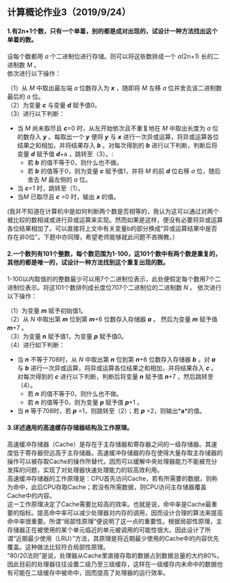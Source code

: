 ## 计算概论作业3（2019/9/24）  
#### 1.有2n+1个数，只有一个单着，别的都是成对出现的，试设计一种方法找出这个单着的数。  
设每个数都用 *a* 个二进制位进行存储。则可以将这些数排成一个 *a*(2n+1) 长的二进制数 *M* 。  
依次进行以下操作： 
 
（1）从 *M* 中取出最左端 *a* 位数存入为 *__x__* ，随即将 *M* 左移 *a* 位并舍去该二进制数最后的 *a* 位。  
（2）为变量 *__c__* 与变量 *__d__* 赋予值0。  
（3）进行以下判断：  

* 当 *M* 尚未取尽且 *__c__*=0 时，从左开始依次且不重复地在 *M* 中取出长度为 *a* 位的数存入 *__y__* 。每取出一个 *__y__* 便将 *__y__* 与 *__x__* 进行一次异或运算，将异或运算各位结果之和相加，并将结果存入 *__b__* 。对每次得到的 *__b__* 进行以下判断，判断后将变量 *__d__* 赋予值 *__d__*+a ，跳转至（3）。:   
    * 若 *__b__* 的值不等于0，则什么也不做。
    * 若 *__b__* 的值等于0，则为变量 *__c__* 赋予值1，并将 *M* 的前 *__d__* 位右移 *a* 位，随后舍去 *M* 最左侧的 *a* 位。
* 当 *__c__*=1 时，跳转至（1）。
* 当*M* 已取尽且 *__c__* =0 时，输出 *__x__* 的值。  

(我并不知道在计算机中是如何判断两个数是否相等的，我认为这可以通过对两个被比较的数相减或进行异或运算来实现。然而如果是这样，便没有必要将异或运算各位结果相加了。可以直接将上文中有关变量b的部分换成“异或运算结果中是否存在非0位”。下题中亦同理，希望老师能够就此问题不吝赐教。）
 

#### 2.一个数列有101个整数，每个数范围为1-100，这101个数中有两个数是重复的，其他的都是唯一的，试设计一种方法找到这个重复出现的数。
1-100以内取值的的整数最少可以用7个二进制位表示，此处便假定每个数用7个二进制位表示。将这101个数排列成长度位707个二进制位的二进制数 *N* 。
依次进行以下操作：

（1）为变量 *__m__* 赋予初始值1。  
（2）从 *N* 中取出第 *__m__* 位到第 *__m__*+6 位数存入存储器 *__a__* 。  然后为变量 *__m__* 赋予值 *__m__*+7 。  
（3）为变量 *__n__* 赋予值1，为变量 *__p__* 赋予值0。  
（4）进行如下判断：  

* 当 *__n__* 不等于708时，从 *N* 中取出第 *__n__* 位到第 *__n__*+6 位数存入存储器 *__b__* 。对 *__a__* 与 *__b__* 进行一次异或运算，将异或运算各位结果之和相加，并将结果存入 *__c__* 。对每次得到的 *__c__* 进行以下判断，判断后将变量  *__n__* 赋予值  *__n__*+7 ，然后跳转至（4）。
  * 若 *__n__* 的值不等于0，则什么也不做。
  * 若 *__n__* 的值等于0，则为变量 *__p__* 赋予值 *__p__*+1 。
* 当 *__n__* 等于708时，若 *__p__* =1，则跳转至（2）；若 *__p__* =2，则输出*__a__*的值。


#### 3.详述通用的高速缓存存储器结构及工作原理。
高速缓冲存储器（Cache）是存在于主存储器和寄存器之间的一级存储器。其速度低于寄存器但远高于主存储器。高速缓冲存储器的存在使得大量存取主存储器的操作可以被存取Cache的操作所替代，因而可以缓解中央处理器能力不能被充分发挥的问题，实现了对处理器快速处理能力的较高效利用。  
高速缓冲存储器的工作原理是：CPU首先访问Cache，若有所需要的数据，则称为命中，此后CPU存取Cache；若没有所需数据，则CPU访问主存储器覆盖Cache中的内容。  
这一工作原理决定了Cache需要比较高的效率。也就是说，命中率是Cache最重要的指标。提高命中率可以减少处理器对内存的调用，因而设计合理的算法来提高命中率很重要。所谓“局部性原理”便说明了这一点的重要性。根据局部性原理，主存储器正在被使用的某个单元临近的单元被调用的可能性很大。因此设计了所谓“近期最少使用（LRU）”方法，其原理是将近期最少使用的Cache中的内容优先覆盖。这种做法比较符合局部性原理。  
“80/20法则”是说，处理器从Cache里直接存取的数据占到数据总量的大约80%。因此目前的处理器往往设置二级乃至三级缓存，这样在一级缓存内未命中的数据也有可能在二级缓存中被命中，因而提高了处理器的运行效率。
